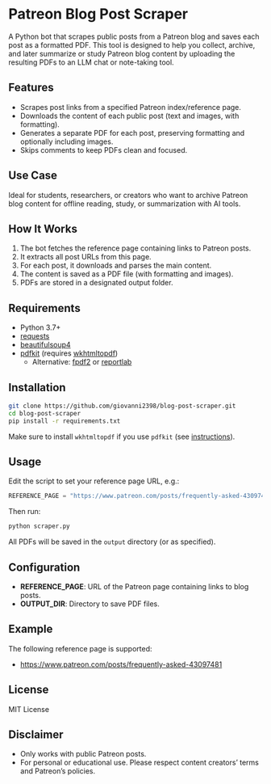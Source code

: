 # Patreon Blog Post Scraper

A Python bot that scrapes public posts from a Patreon blog and saves each post as a formatted PDF. This tool is designed to help you collect, archive, and later summarize or study Patreon blog content by uploading the resulting PDFs to an LLM chat or note-taking tool.

## Features

- Scrapes post links from a specified Patreon index/reference page.
- Downloads the content of each public post (text and images, with formatting).
- Generates a separate PDF for each post, preserving formatting and optionally including images.
- Skips comments to keep PDFs clean and focused.

## Use Case

Ideal for students, researchers, or creators who want to archive Patreon blog content for offline reading, study, or summarization with AI tools.

## How It Works

1. The bot fetches the reference page containing links to Patreon posts.
2. It extracts all post URLs from this page.
3. For each post, it downloads and parses the main content.
4. The content is saved as a PDF file (with formatting and images).
5. PDFs are stored in a designated output folder.

## Requirements

- Python 3.7+
- [requests](https://pypi.org/project/requests/)
- [beautifulsoup4](https://pypi.org/project/beautifulsoup4/)
- [pdfkit](https://pypi.org/project/pdfkit/) (requires [wkhtmltopdf](https://wkhtmltopdf.org/))
  - Alternative: [fpdf2](https://pypi.org/project/fpdf2/) or [reportlab](https://pypi.org/project/reportlab/)

## Installation

```bash
git clone https://github.com/giovanni2398/blog-post-scraper.git
cd blog-post-scraper
pip install -r requirements.txt
```

Make sure to install `wkhtmltopdf` if you use `pdfkit` (see [instructions](https://wkhtmltopdf.org/downloads.html)).

## Usage

Edit the script to set your reference page URL, e.g.:

```python
REFERENCE_PAGE = "https://www.patreon.com/posts/frequently-asked-43097481"
```

Then run:

```bash
python scraper.py
```

All PDFs will be saved in the `output` directory (or as specified).

## Configuration

- **REFERENCE_PAGE**: URL of the Patreon page containing links to blog posts.
- **OUTPUT_DIR**: Directory to save PDF files.

## Example

The following reference page is supported:
- https://www.patreon.com/posts/frequently-asked-43097481

## License

MIT License

## Disclaimer

- Only works with public Patreon posts.
- For personal or educational use. Please respect content creators’ terms and Patreon’s policies.

